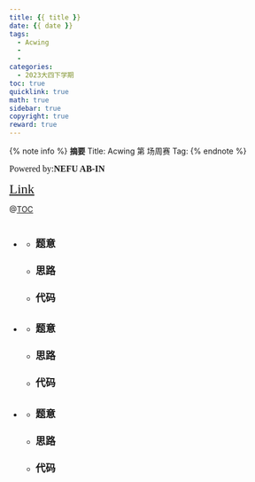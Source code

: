 ```yaml
---
title: {{ title }}
date: {{ date }}
tags:
  - Acwing
  - 
  - 
categories:
  - 2023大四下学期
toc: true
quicklink: true
math: true
sidebar: true
copyright: true
reward: true
---
```


{% note info %}
**摘要**
Title: Acwing 第  场周赛
Tag: 
{% endnote %}
<!-- more -->

<font size=3 face=楷体>Powered by:**NEFU AB-IN**</font>

<font color=#FFA500 size=5 face=楷体>[Link]()</font>

@[TOC](文章目录)

# <font color=#6495ED size=6 ></font>

* ## <font color=#FFA500 size=5></font>

  * ### <font size=4 face=粗体>题意</font>


  * ### <font size=4 face=粗体>思路</font>


  * ### <font size=4 face=粗体>代码</font>
  

* ## <font color=#FFA500 size=5></font>

  * ### <font size=4 face=粗体>题意</font>


  * ### <font size=4 face=粗体>思路</font>


  * ### <font size=4 face=粗体>代码</font>

* ## <font color=#FFA500 size=5></font>

  * ### <font size=4 face=粗体>题意</font>


  * ### <font size=4 face=粗体>思路</font>


  * ### <font size=4 face=粗体>代码</font>

